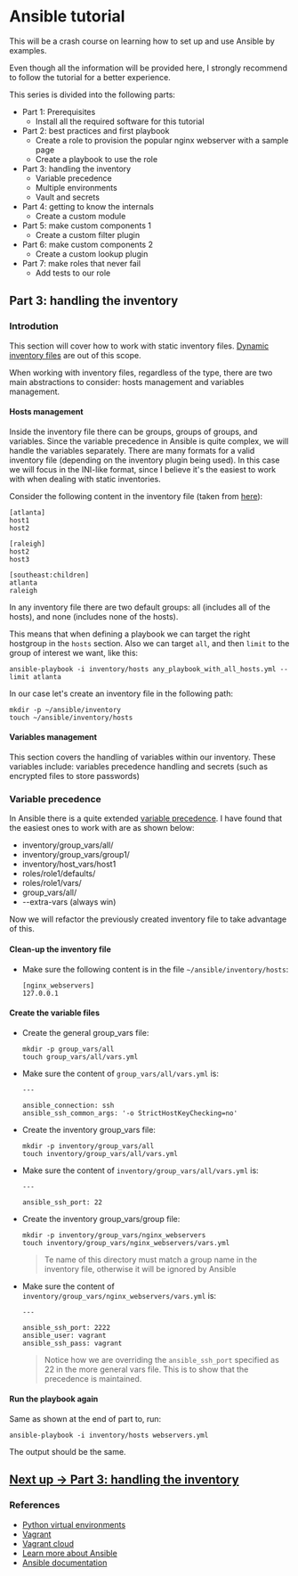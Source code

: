 # Ansible tutorial

This will be a crash course on learning how to set up and use Ansible by examples. 

Even though all the information will be provided here, I strongly recommend to follow the tutorial for a better experience. 

This series is divided into the following parts:

* Part 1: Prerequisites
    * Install all the required software for this tutorial
* Part 2: best practices and first playbook
    * Create a role to provision the popular nginx webserver with a sample page
    * Create a playbook to use the role
* Part 3: handling the inventory
    * Variable precedence
    * Multiple environments
    * Vault and secrets
* Part 4: getting to know the internals
    * Create a custom module
* Part 5: make custom components 1
    * Create a custom filter plugin
* Part 6: make custom components 2
    * Create a custom lookup plugin
* Part 7: make roles that never fail
    * Add tests to our role


## Part 3: handling the inventory

### Introdution

This section will cover how to work with static inventory files. [Dynamic inventory files](https://docs.ansible.com/ansible/latest/user_guide/intro_dynamic_inventory.html#intro-dynamic-inventory) are out of this scope. 

When working with inventory files, regardless of the type, there are two main abstractions to consider: hosts management and variables management.

#### Hosts management

Inside the inventory file there can be groups, groups of groups, and variables. Since the variable precedence in Ansible is quite complex, we will handle the variables separately. There are many formats for a valid inventory file (depending on the inventory plugin being used). In this case we will focus in the INI-like format, since I believe it's the easiest to work with when dealing with static inventories.

Consider the following content in the inventory file (taken from [here](https://docs.ansible.com/ansible/latest/user_guide/intro_inventory.html#groups-of-groups-and-group-variables)):
```
[atlanta]
host1
host2

[raleigh]
host2
host3

[southeast:children]
atlanta
raleigh
```

In any inventory file there are two default groups: all (includes all of the hosts), and none (includes none of the hosts).

This means that when defining a playbook we can target the right hostgroup in the `hosts` section. Also we can target `all`, and then `limit` to the group of interest we want, like this:
```
ansible-playbook -i inventory/hosts any_playbook_with_all_hosts.yml --limit atlanta
``` 

In our case let's create an inventory file in the following path:
```
mkdir -p ~/ansible/inventory
touch ~/ansible/inventory/hosts
```

#### Variables management

This section covers the handling of variables within our inventory. These variables include: variables precedence handling and secrets (such as encrypted files to store passwords) 

### Variable precedence

In Ansible there is a quite extended [variable precedence](https://gist.github.com/ekreutz/301c3d38a50abbaad38e638d8361a89e). I have found that the easiest ones to work with are as shown below:
* inventory/group_vars/all/
* inventory/group_vars/group1/
* inventory/host_vars/host1
* roles/role1/defaults/
* roles/role1/vars/
* group_vars/all/
* --extra-vars (always win)

Now we will refactor the previously created inventory file to take advantage of this.


#### Clean-up the inventory file
* Make sure the following content is in the file `~/ansible/inventory/hosts`:
    ```
    [nginx_webservers]
    127.0.0.1
    ```
#### Create the variable files 
* Create the general group_vars file:
    ```
    mkdir -p group_vars/all
    touch group_vars/all/vars.yml
    ```
* Make sure the content of `group_vars/all/vars.yml` is:
    ```
    ---

    ansible_connection: ssh
    ansible_ssh_common_args: '-o StrictHostKeyChecking=no'
    ```
* Create the inventory group_vars file:
    ```
    mkdir -p inventory/group_vars/all
    touch inventory/group_vars/all/vars.yml   
    ```
* Make sure the content of `inventory/group_vars/all/vars.yml` is:
    ```
    ---

    ansible_ssh_port: 22
    ```
* Create the inventory group_vars/group file:
    ```
    mkdir -p inventory/group_vars/nginx_webservers
    touch inventory/group_vars/nginx_webservers/vars.yml
    ```
    > Te name of this directory must match a group name in the inventory file, otherwise it will be ignored by Ansible
* Make sure the content of `inventory/group_vars/nginx_webservers/vars.yml` is:
    ```
    ---

    ansible_ssh_port: 2222
    ansible_user: vagrant
    ansible_ssh_pass: vagrant
    ```
    > Notice how we are overriding the `ansible_ssh_port` specified as 22 in the more general vars file. This is to show that the precedence is maintained. 

#### Run the playbook again
Same as shown at the end of part to, run:
```
ansible-playbook -i inventory/hosts webservers.yml 
```

The output should be the same. 




## [Next up -> Part 3: handling the inventory](#)

### References
- [Python virtual environments](https://docs.python-guide.org/dev/virtualenvs/)
- [Vagrant](https://www.vagrantup.com/)
- [Vagrant cloud](https://app.vagrantup.com/boxes/search)
- [Learn more about Ansible](https://www.ansible.com/how-ansible-works/)
- [Ansible documentation](http://docs.ansible.com/)
